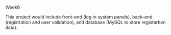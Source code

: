 Week6

This project would include front-end (log in system panels), back-end (registration and user validation), and database (MySQL to store registartion data).
